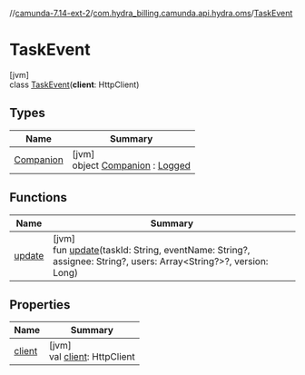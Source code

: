 //[camunda-7.14-ext-2](../../../index.md)/[com.hydra_billing.camunda.api.hydra.oms](../index.md)/[TaskEvent](index.md)

# TaskEvent

[jvm]\
class [TaskEvent](index.md)(**client**: HttpClient)

## Types

| Name | Summary |
|---|---|
| [Companion](-companion/index.md) | [jvm]<br>object [Companion](-companion/index.md) : [Logged](../../com.hydra_billing.camunda.Logger/-logged/index.md) |

## Functions

| Name | Summary |
|---|---|
| [update](update.md) | [jvm]<br>fun [update](update.md)(taskId: String, eventName: String?, assignee: String?, users: Array<String?>?, version: Long) |

## Properties

| Name | Summary |
|---|---|
| [client](client.md) | [jvm]<br>val [client](client.md): HttpClient |

